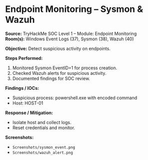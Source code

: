 # Endpoint Monitoring – Sysmon & Wazuh

**Source:** TryHackMe SOC Level 1 – Module: Endpoint Monitoring  
**Room(s):** Windows Event Logs (37), Sysmon (38), Wazuh (40)

**Objective:** Detect suspicious activity on endpoints.

**Steps Performed:**
1. Monitored Sysmon EventID=1 for process creation.
2. Checked Wazuh alerts for suspicious activity.
3. Documented findings for SOC review.

**Findings / IOCs:**
- Suspicious process: powershell.exe with encoded command
- Host: HOST-01

**Response / Mitigation:**
- Isolate host and collect logs.
- Reset credentials and monitor.

**Screenshots:**  
- `Screenshots/sysmon_event.png`  
- `Screenshots/wazuh_alert.png`

